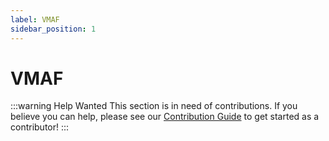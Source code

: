 ```yaml
---
label: VMAF
sidebar_position: 1
---
```


# VMAF

:::warning Help Wanted
This section is in need of contributions. If you believe you can help, please see our [Contribution Guide](../contribution-guide.md) to get started as a contributor!
:::